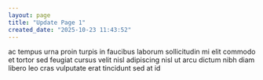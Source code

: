 ```yaml
---
layout: page
title: "Update Page 1"
created_date: "2025-10-23 11:43:52"
---
```


ac tempus urna proin turpis in faucibus laborum sollicitudin mi elit commodo et tortor sed feugiat cursus velit nisl adipiscing nisl ut arcu dictum nibh diam libero leo cras vulputate erat tincidunt sed at id 
